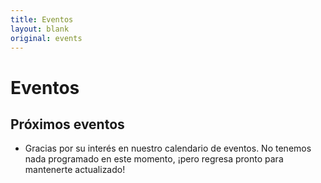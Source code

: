 ```yaml
---
title: Eventos
layout: blank
original: events
---
```


# Eventos

## Próximos eventos

* Gracias por su interés en nuestro calendario de eventos. No tenemos nada programado en este momento, ¡pero regresa pronto para mantenerte actualizado!
